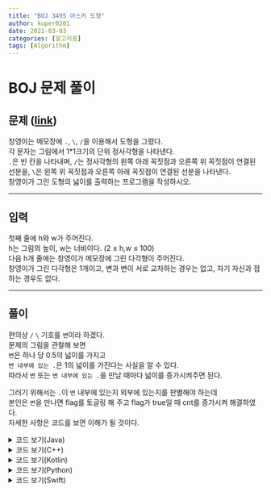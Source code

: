 ```yaml
---
title: "BOJ 3495 아스키 도형"
author: kuper0201
date: 2022-03-03
categories: [알고리즘]
tags: [Algorithm]
---
```


# BOJ 문제 풀이

문제 (<a href="https://boj.kr/3495" target="_blank">link</a>)
---

창영이는 메모장에 ```.```, ```\```, ```/```을 이용해서 도형을 그렸다.<br/>
각 문자는 그림에서 1*1크기의 단위 정사각형을 나타낸다.<br/>
```.```은 빈 칸을 나타내며, ```/```는 정사각형의 왼쪽 아래 꼭짓점과 오른쪽 위 꼭짓점이 연결된 선분을, ```\```은 왼쪽 위 꼭짓점과 오른쪽 아래 꼭짓점이 연결된 선분을 나타낸다.<br/>
창영이가 그린 도형의 넓이를 출력하는 프로그램을 작성하시오.<br/>

---

입력
---

첫째 줄에 h와 w가 주어진다.<br/>
h는 그림의 높이, w는 너비이다. (2 ≤ h,w ≤ 100)<br/>
다음 h개 줄에는 창영이가 메모장에 그린 다각형이 주어진다.<br/>
창영이가 그린 다각형은 1개이고, 변과 변이 서로 교차하는 경우는 없고, 자기 자신과 접하는 경우도 없다.<br/>

---

풀이
---
편의상 ```/``` ```\``` 기호를 ```변```이라 하겠다.<br/>
문제의 그림을 관찰해 보면<br/>
```변```은 하나 당 0.5의 넓이를 가지고<br/>
```변 내부에 있는 .```은 1의 넓이를 가진다는 사실을 알 수 있다.<br/>
따라서 ```변``` 또는 ```변 내부에 있는 .```을 만날 때마다 넓이를 증가시켜주면 된다.

그러기 위해서는 ```.```이 ```변``` 내부에 있는지 외부에 있는지를 판별해야 하는데<br/>
본인은 ```변```을 만나면 flag를 토글링 해 주고 flag가 true일 때 cnt를 증가시켜 해결하였다.<br/>
자세한 사항은 코드를 보면 이해가 될 것이다.


<details markdown="1">
<summary>코드 보기(Java)</summary>

```java
import java.io.*;

public class Main {
    public static void main(String[] args) throws IOException {
        BufferedReader br = new BufferedReader(new InputStreamReader(System.in));

        String[] str = br.readLine().split(" ");
        int H = Integer.parseInt(str[0]);
        int W = Integer.parseInt(str[1]);

        str = new String[H];
        for(int i = 0; i < H; i++) str[i] = br.readLine();

        float area = 0;

        for(int i = 0; i < H; i++) {
            for(int j = 0; j < W; j++) {
                if (str[i].charAt(j) == '/' || str[i].charAt(j) == '\\')
                    area += 0.5;
            }
        }

        boolean flag = false;
        int cnt = 0;

        for(int i = 0; i < H; i++) {
            for(int j = 0; j < W; j++) {
                char ch = str[i].charAt(j);

                if(ch == '\\' || ch == '/') flag = !flag;
                else if(flag) cnt++;
            }
        }

        System.out.println((int)(area + cnt));
    }
}
```

</details>

<details markdown="1">
<summary>코드 보기(C++)</summary>

```cpp
#include <iostream>
#include <string>

using namespace std;

int main() {
    ios::sync_with_stdio(false);
    cin.tie(NULL);
    cout.tie(NULL);
    
    int H, W;
    cin >> H >> W;
    
    string str[H];
    for(int i = 0; i < H; i++) cin >> str[i];
    
    float area = 0;
    
    for(int i = 0; i < H; i++) {
        for(int j = 0; j < W; j++) {
            if(str[i][j] == '/' || str[i][j] == '\\')
                area += 0.5;
        }
    }
    
    bool flag = false;
    int cnt = 0;

    for(int i = 0; i < H; i++) {
        for(int j = 0; j < W; j++) {
            char ch = str[i][j];
            
            if(ch == '\\' || ch == '/') flag = !flag;
            else if(flag) cnt++;
        }
    }
    
    cout << (int)(area + cnt) << "\n";

    return 0;
}
```

</details>

<details markdown="1">
<summary>코드 보기(Kotlin)</summary>

```kotlin
fun main(args: Array<String>) {
    var str = readLine()!!.split(" ")
    val H = str[0]!!.toInt()
    val W = str[1]!!.toInt()

    str = ArrayList<String>()

    for (i in 0 until H) str.add(readLine()!!)

    var area: Float = 0F

    for(i in 0 until H) {
        for(j in 0 until W) {
            if(str[i][j] == '/' || str[i][j] == '\\')
                area += 0.5F;
        }
    }

    var flag: Boolean = false
    var cnt = 0

    for (i in 0 until H) {
        for (j in 0 until W) {
            val ch = str[i][j]
            if (ch == '\\' || ch == '/') flag = !flag
            else if (flag) cnt++
        }
    }

    print((area + cnt).toInt())
}
```

</details>

<details markdown="1">
<summary>코드 보기(Python)</summary>

```python
def main():
    str = input().split(' ')
    H = int(str[0])
    W = int(str[1])
    
    str = list()
    for i in range(0, H):
        str.append(input())
        
    area = 0
    for i in range(0, H):
        for j in range(0, W):
            if str[i][j] == '/' or str[i][j] == '\\':
                area += 0.5
                
    flag = False
    cnt = 0
    
    for i in range(0, H):
        for j in range(0, W):
            ch = str[i][j]
            if str[i][j] == '/' or str[i][j] == '\\':
                flag = not flag
            elif flag:
                cnt += 1
                
    print(int(area + cnt))
    
if __name__ == "__main__":
    main()
```

</details>

<details markdown="1">
<summary>코드 보기(Swift)</summary>

```swift
import Foundation

func main() {
    var str = (readLine()?.split(separator: " "))!
    let H = Int(str[0])!
    let W = Int(str[1])!
    
    var str2 = Array<String>()
    
    for i in 0..<H {
        str2.append(readLine()!)
    }
    
    var area: Float = 0
    
    for i in 0..<H {
        for j in 0..<W {
            let ch = str2[i][str2[i].index(str2[i].startIndex, offsetBy: j)]
            if ch == "/" || ch == "\\" {
                area += 0.5;
            }
        }
    }
    
    var flag: Bool = false
    var cnt: Float = 0
    
    for i in 0..<H {
        for j in 0..<W {
            let ch = str2[i][str2[i].index(str2[i].startIndex, offsetBy: j)]
            
            if (ch == "\\" || ch == "/") {
                flag = !flag
            } else if (flag) {
                cnt += 1
            }
        }
    }
    
    print(Int(area + cnt))
}

main()
```

</details>
